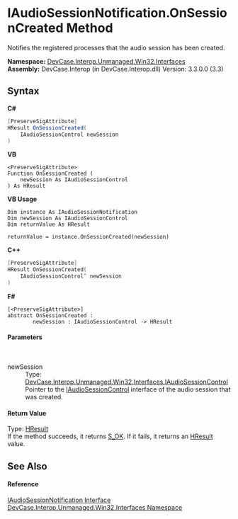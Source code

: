 # IAudioSessionNotification.OnSessionCreated Method 
 

Notifies the registered processes that the audio session has been created.

**Namespace:**&nbsp;<a href="N_DevCase_Interop_Unmanaged_Win32_Interfaces">DevCase.Interop.Unmanaged.Win32.Interfaces</a><br />**Assembly:**&nbsp;DevCase.Interop (in DevCase.Interop.dll) Version: 3.3.0.0 (3.3)

## Syntax

**C#**<br />
``` C#
[PreserveSigAttribute]
HResult OnSessionCreated(
	IAudioSessionControl newSession
)
```

**VB**<br />
``` VB
<PreserveSigAttribute>
Function OnSessionCreated ( 
	newSession As IAudioSessionControl
) As HResult
```

**VB Usage**<br />
``` VB Usage
Dim instance As IAudioSessionNotification
Dim newSession As IAudioSessionControl
Dim returnValue As HResult

returnValue = instance.OnSessionCreated(newSession)
```

**C++**<br />
``` C++
[PreserveSigAttribute]
HResult OnSessionCreated(
	IAudioSessionControl^ newSession
)
```

**F#**<br />
``` F#
[<PreserveSigAttribute>]
abstract OnSessionCreated : 
        newSession : IAudioSessionControl -> HResult 

```


#### Parameters
&nbsp;<dl><dt>newSession</dt><dd>Type: <a href="T_DevCase_Interop_Unmanaged_Win32_Interfaces_IAudioSessionControl">DevCase.Interop.Unmanaged.Win32.Interfaces.IAudioSessionControl</a><br />Pointer to the <a href="T_DevCase_Interop_Unmanaged_Win32_Interfaces_IAudioSessionControl">IAudioSessionControl</a> interface of the audio session that was created.</dd></dl>

#### Return Value
Type: <a href="T_DevCase_Interop_Unmanaged_Win32_Enums_HResult">HResult</a><br />If the method succeeds, it returns <a href="T_DevCase_Interop_Unmanaged_Win32_Enums_HResult">S_OK</a>. If it fails, it returns an <a href="T_DevCase_Interop_Unmanaged_Win32_Enums_HResult">HResult</a> value.

## See Also


#### Reference
<a href="T_DevCase_Interop_Unmanaged_Win32_Interfaces_IAudioSessionNotification">IAudioSessionNotification Interface</a><br /><a href="N_DevCase_Interop_Unmanaged_Win32_Interfaces">DevCase.Interop.Unmanaged.Win32.Interfaces Namespace</a><br />